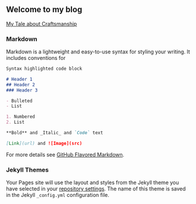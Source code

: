 ## Welcome to my blog

[My Tale about Craftsmanship](craftsmanship/becomingACraftsman.md)

### Markdown

Markdown is a lightweight and easy-to-use syntax for styling your writing. It includes conventions for

```markdown
Syntax highlighted code block

# Header 1
## Header 2
### Header 3

- Bulleted
- List

1. Numbered
2. List

**Bold** and _Italic_ and `Code` text

[Link](url) and ![Image](src)
```
For more details see [GitHub Flavored Markdown](https://guides.github.com/features/mastering-markdown/).

### Jekyll Themes
Your Pages site will use the layout and styles from the Jekyll theme you have selected in your [repository settings](https://github.com/joelnewcom/joelnewcom.github.io/settings). The name of this theme is saved in the Jekyll `_config.yml` configuration file.